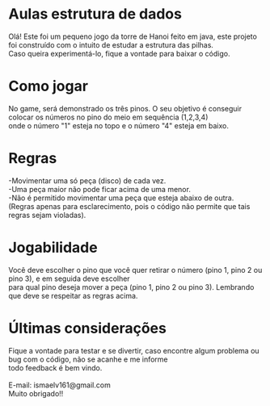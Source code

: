 # Aulas estrutura de dados
Olá! Este foi um pequeno jogo da torre de Hanoi feito em java, este projeto foi construído com o intuito de estudar a estrutura das pilhas.<br />
Caso queira experimentá-lo, fique a vontade para baixar o código.<br />

<h1> Como jogar </h1>
No game, será demonstrado os três pinos. O seu objetivo é conseguir colocar os números no pino do meio em sequência (1,2,3,4) <br />
onde o número "1" esteja no topo e o número "4" esteja em baixo.<br />
<h1>Regras</h1>
-Movimentar uma só peça (disco) de cada vez. <br />
-Uma peça maior não pode ficar acima de uma menor. <br />
-Não é permitido movimentar uma peça que esteja abaixo de outra.<br />
(Regras apenas para esclarecimento, pois o código não permite que tais regras sejam violadas). <br />

<h1>Jogabilidade</h1>
Você deve escolher o pino que você quer retirar o número (pino 1, pino 2 ou pino 3), e em seguida deve escolher<br />
para qual pino deseja mover a peça (pino 1, pino 2 ou pino 3). Lembrando que deve se respeitar as regras acima.
<h1>Últimas considerações</h1>
Fique a vontade para testar e se divertir, caso encontre algum problema ou bug com o código, não se acanhe e me informe<br />
todo feedback é bem vindo. <br />
<br />
E-mail: ismaelv161@gmail.com <br />
Muito obrigado!!
